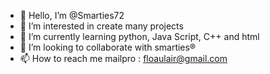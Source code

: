 - 👋 Hello, I’m @Smarties72
- 👀 I’m interested in create many projects
- 🌱 I’m currently learning python, Java Script, C++ and html
- 💞️ I’m looking to collaborate with smarties®
- 📫 How to reach me mailpro : floaulair@gmail.com

<!---
Smarties72/Smarties72 is a ✨ special ✨ repository because its `README.md` (this file) appears on your GitHub profile.
You can click the Preview link to take a look at your changes.
--->
